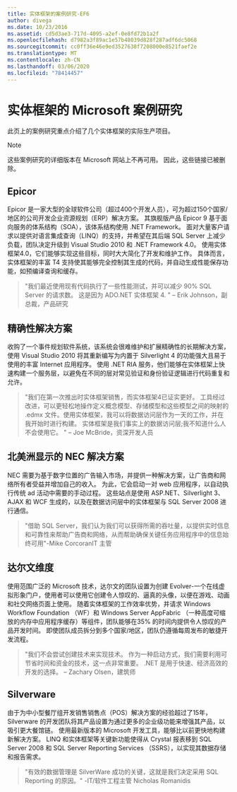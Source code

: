 ```yaml
---
title: 实体框架的案例研究-EF6
author: divega
ms.date: 10/23/2016
ms.assetid: cd5d3ae3-717d-4095-a2ef-0e8fd72b1a2f
ms.openlocfilehash: d7982a3f89ac1e57b48039d828f287adf6dc5068
ms.sourcegitcommit: cc0ff36e46e9ed3527638f7208000e8521faef2e
ms.translationtype: MT
ms.contentlocale: zh-CN
ms.lasthandoff: 03/06/2020
ms.locfileid: "78414457"
---
```

# <a name="microsoft-case-studies-for-entity-framework"></a>实体框架的 Microsoft 案例研究
此页上的案例研究重点介绍了几个实体框架的实际生产项目。
> [!NOTE]
> 这些案例研究的详细版本在 Microsoft 网站上不再可用。 因此，这些链接已被删除。

## <a name="epicor"></a>Epicor
Epicor 是一家大型的全球软件公司（超过400个开发人员），可为超过150个国家/地区的公司开发企业资源规划（ERP）解决方案。
其旗舰版产品 Epicor 9 基于面向服务的体系结构（SOA），该体系结构使用 .NET Framework。
面对大量客户请求以提供对语言集成查询（LINQ）的支持，并希望在其后端 SQL Server 上减少负载，团队决定升级到 Visual Studio 2010 和 .NET Framework 4.0。
使用实体框架4.0，它们能够实现这些目标，同时大大简化了开发和维护工作。
具体而言，实体框架的丰富 T4 支持使其能够完全控制其生成的代码，并自动生成性能保存功能，如预编译查询和缓存。

> "我们最近使用现有代码执行了一些性能测试，并可以减少 90% SQL Server 的请求数。
这是因为 ADO.NET 实体框架 4. " – Erik Johnson，副总裁，产品研究  

## <a name="veracity-solutions"></a>精确性解决方案
收购了一个事件规划软件系统，该系统会很难维护和扩展精确性的长期解决方案，使用 Visual Studio 2010 将其重新编写为内置于 Silverlight 4 的功能强大且易于使用的丰富 Internet 应用程序。
使用 .NET RIA 服务，他们能够在实体框架上快速构建一个服务层，以避免在不同的层对常见验证和身份验证逻辑进行代码重复和允许。  

> "我们在第一次推出时实体框架销售，而实体框架4已证实更好。
工具经过改进，可以更轻松地操作定义概念模型、存储模型和这些模型之间的映射的 .edmx 文件。使用实体框架，我可以将数据访问层作为一天的工作，并在我开始时进行构建。
实体框架是我们事实上的数据访问层;我不知道什么人不会使用它。 " – Joe McBride，资深开发人员

## <a name="nec-display-solutions-of-america"></a>北美洲显示的 NEC 解决方案
NEC 需要为基于数字位置的广告输入市场，并提供一种解决方案，让广告商和网络所有者受益并增加自己的收入。
为此，它会启动一对 web 应用程序，以自动执行传统 ad 活动中需要的手动过程。
这些站点是使用 ASP.NET、Silverlight 3、AJAX 和 WCF 生成的，以及在数据访问层中的实体框架与 SQL Server 2008 进行通信。

> "借助 SQL Server，我们认为我们可以获得所需的吞吐量，以提供实时信息和可靠性来帮助广告商和网络，从而帮助确保关键任务应用程序中的信息始终可用"-Mike CorcoranIT 主管

## <a name="darwin-dimensions"></a>达尔文维度
使用范围广泛的 Microsoft 技术，达尔文的团队设置为创建 Evolver-一个在线虚拟形象门户，使用者可以使用它创建令人惊叹的、逼真的头像，以便在游戏、动画和社交网络页面上使用。
随着实体框架的工作效率优势，并请求 Windows Workflow Foundation （WF）和 Windows Server AppFabric （一种高度可缩放的内存中应用程序缓存）等组件，团队能够在35% 的时间内提供令人惊叹的产品开发时间。
即使团队成员拆分到多个国家/地区，团队仍遵循每周发布的敏捷开发流程。

 > "我们不会尝试创建技术来实现技术。 作为一种启动方式，我们需要利用可节省时间和资金的技术，这一点非常重要。
 .NET 是用于快速、经济高效的开发的选择。 – Zachary Olsen，建筑师  

## <a name="silverware"></a>Silverware
由于为中小型餐厅组开发销售销售点（POS）解决方案的经验超过了15年，Silverware 的开发团队将其产品设置为通过更多的企业级功能来增强其产品，以吸引更大餐馆链。
使用最新版本的 Microsoft 开发工具，能够比以前更快地构建新解决方案。
LINQ 和实体框架等关键新功能使得从 Crystal 报表移到 SQL Server 2008 和 SQL Server Reporting Services （SSRS），以实现其数据存储和报告需求。

> "有效的数据管理是 SilverWare 成功的关键，这就是我们决定采用 SQL Reporting 的原因。" -IT/软件工程主管 Nicholas Romanidis
